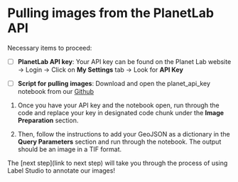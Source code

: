 # Pulling images from the PlanetLab API
Necessary items to proceed:
- [ ] **PlanetLab API key**: Your API key can be found on the Planet Lab website -> Login -> Click on **My Settings** tab -> Look for **API Key**

- [ ] **Script for pulling images**: Download and open the planet_api_key notebook from our [Github](https://github.com/mrevanishere/ds-capstone-ERI/tree/main/notebooks_)


1. Once you have your API key and the notebook open, run through the code and replace your key in designated code chunk under the **Image Preparation** section.


2. Then, follow the instructions to add your GeoJSON as a dictionary in the **Query Parameters** section and run through the notebook. The output should be an image in a TIF format. 


The [next step](link to next step) will take you through the process of using Label Studio to annotate our images!
